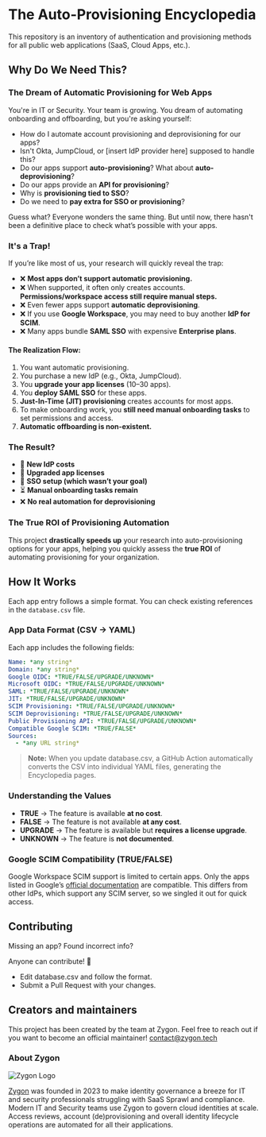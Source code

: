 # The Auto-Provisioning Encyclopedia

This repository is an inventory of authentication and provisioning methods for all public web applications (SaaS, Cloud Apps, etc.).

## Why Do We Need This?

### The Dream of Automatic Provisioning for Web Apps

You're in IT or Security. Your team is growing. You dream of automating onboarding and offboarding, but you're asking yourself:

- How do I automate account provisioning and deprovisioning for our apps?
- Isn't Okta, JumpCloud, or [insert IdP provider here] supposed to handle this?
- Do our apps support **auto-provisioning**? What about **auto-deprovisioning**?
- Do our apps provide an **API for provisioning**?
- Why is **provisioning tied to SSO**?
- Do we need to **pay extra for SSO or provisioning**?

Guess what? Everyone wonders the same thing. But until now, there hasn't been a definitive place to check what’s possible with your apps.

### It's a Trap!

If you’re like most of us, your research will quickly reveal the trap:

- ❌ **Most apps don’t support automatic provisioning.**
- ❌ When supported, it often only creates accounts. **Permissions/workspace access still require manual steps.**
- ❌ Even fewer apps support **automatic deprovisioning**.
- ❌ If you use **Google Workspace**, you may need to buy another **IdP for SCIM**.
- ❌ Many apps bundle **SAML SSO** with expensive **Enterprise plans**.

#### The Realization Flow:

1. You want automatic provisioning.
2. You purchase a new IdP (e.g., Okta, JumpCloud).
3. You **upgrade your app licenses** (10–30 apps).
4. You **deploy SAML SSO** for these apps.
5. **Just-In-Time (JIT) provisioning** creates accounts for most apps.
6. To make onboarding work, you **still need manual onboarding tasks** to set permissions and access.
7. **Automatic offboarding is non-existent.**

### The Result?

- 💸 **New IdP costs**
- 💸 **Upgraded app licenses**
- 🔄 **SSO setup (which wasn’t your goal)**
- ⏳ **Manual onboarding tasks remain**
- ❌ **No real automation for deprovisioning**

### The True ROI of Provisioning Automation

This project **drastically speeds up** your research into auto-provisioning options for your apps, helping you quickly assess the **true ROI** of automating provisioning for your organization.

## How It Works

Each app entry follows a simple format. You can check existing references in the `database.csv` file.

### **App Data Format (CSV → YAML)**

Each app includes the following fields:

```yaml
Name: *any string*
Domain: *any string*
Google OIDC: *TRUE/FALSE/UPGRADE/UNKNOWN*
Microsoft OIDC: *TRUE/FALSE/UPGRADE/UNKNOWN*
SAML: *TRUE/FALSE/UPGRADE/UNKNOWN*
JIT: *TRUE/FALSE/UPGRADE/UNKNOWN*
SCIM Provisioning: *TRUE/FALSE/UPGRADE/UNKNOWN*
SCIM Deprovisioning: *TRUE/FALSE/UPGRADE/UNKNOWN*
Public Provisioning API: *TRUE/FALSE/UPGRADE/UNKNOWN*
Compatible Google SCIM: *TRUE/FALSE*
Sources:
  - *any URL string*
```

> **Note:**
> When you update database.csv, a GitHub Action automatically converts the CSV into individual YAML files, generating the Encyclopedia pages.

### Understanding the Values

- **TRUE** → The feature is available **at no cost**.
- **FALSE** → The feature is not available **at any cost**.
- **UPGRADE** → The feature is available but **requires a license upgrade**.
- **UNKNOWN** → The feature is **not documented**.

### Google SCIM Compatibility (TRUE/FALSE)

Google Workspace SCIM support is limited to certain apps.
Only the apps listed in Google’s [official documentation](https://support.google.com/a/topic/10018788) are compatible.
This differs from other IdPs, which support any SCIM server, so we singled it out for quick access.

## Contributing

Missing an app? Found incorrect info?

Anyone can contribute! 🎉

- Edit database.csv and follow the format.
- Submit a Pull Request with your changes.

## Creators and maintainers

This project has been created by the team at Zygon. Feel free to reach out if you want to become an official maintainer! contact@zygon.tech

### About Zygon

![Zygon Logo](https://zygon-public-resources.s3.eu-west-3.amazonaws.com/zygon_logo_350_82.png "Zygon Logo")

[Zygon](https://www.zygon.tech/) was founded in 2023 to make identity governance a breeze for IT and security professionals struggling with SaaS Sprawl and compliance.
Modern IT and Security teams use Zygon to govern cloud identities at scale. Access reviews, account (de)provisioning and overall identity lifecycle operations are automated for all their applications.
